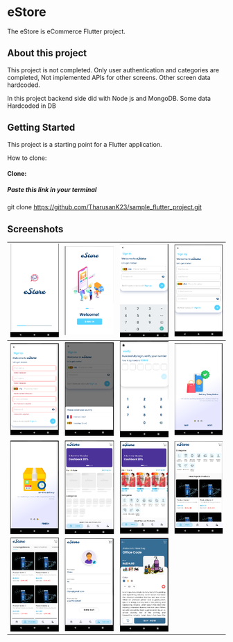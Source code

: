 # eStore

The eStore is eCommerce Flutter project.

## About this project

This project is not completed. Only user authentication and categories are completed, Not implemented APIs for other screens. Other screen data hardcoded.

In this project backend side did with Node js and MongoDB. Some data Hardcoded in DB

## Getting Started

This project is a starting point for a Flutter application.

How to clone:

#### Clone: 
 ##### Paste this link in your terminal
git clone https://github.com/TharusanK23/sample_flutter_project.git

## Screenshots

 |![Image](https://github.com/TharusanK23/sample_flutter_project/blob/master/screenshots/image_1.png?raw=true)| ![Image](https://github.com/TharusanK23/sample_flutter_project/blob/master/screenshots/image_2.png?raw=true)|![Image](https://github.com/TharusanK23/sample_flutter_project/blob/master/screenshots/image_3.png?raw=true)|![Image](https://github.com/TharusanK23/sample_flutter_project/blob/master/screenshots/image_4.png?raw=true)|
|------------|-------------|-------------|-------------|
|![Image](https://github.com/TharusanK23/sample_flutter_project/blob/master/screenshots/image_14.png?raw=true)|![Image](https://github.com/TharusanK23/sample_flutter_project/blob/master/screenshots/image_15.png?raw=true)|![Image](https://github.com/TharusanK23/sample_flutter_project/blob/master/screenshots/image_5.png?raw=true)|![Image](https://github.com/TharusanK23/sample_flutter_project/blob/master/screenshots/image_6.png?raw=true)|
![Image](https://github.com/TharusanK23/sample_flutter_project/blob/master/screenshots/image_7.png?raw=true)|![Image](https://github.com/TharusanK23/sample_flutter_project/blob/master/screenshots/image_8.png?raw=true)|![Image](https://github.com/TharusanK23/sample_flutter_project/blob/master/screenshots/image_9.png?raw=true)|![Image](https://github.com/TharusanK23/sample_flutter_project/blob/master/screenshots/image_10.png?raw=true)|
![Image](https://github.com/TharusanK23/sample_flutter_project/blob/master/screenshots/image_11.png?raw=true)|![Image](https://github.com/TharusanK23/sample_flutter_project/blob/master/screenshots/image_12.png?raw=true)|![Image](https://github.com/TharusanK23/sample_flutter_project/blob/master/screenshots/image_13.png?raw=true)|
